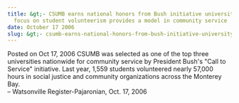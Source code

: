 ```yaml
---
title: &gt;- CSUMB earns national honors from Bush initiative universitys
  focus on student volunteerism provides a model in community service
date: October 17 2006
slug: &gt;- csumb-earns-national-honors-from-bush-initiative-universitys-focus-on-student-volunteerism-provides-a-model-in-community-service
---
```


  



<span class="date">Posted on Oct 17, 2006    </span>
CSUMB was selected as one of the top three universities nationwide
for community service by President Bush&apos;s &quot;Call to Service&quot;
initiative. Last year, 1,559 students volunteered nearly 57,000
hours in social justice and community organizations across the
Monterey Bay.<br>
&#x2013; Watsonville Register-Pajaronian, Oct. 17, 2006<br/></br>




```
